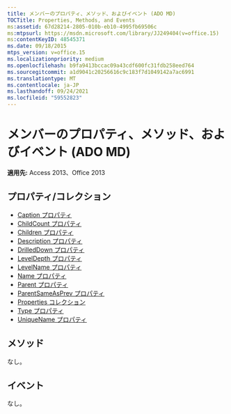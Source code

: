 ```yaml
---
title: メンバーのプロパティ、メソッド、およびイベント (ADO MD)
TOCTitle: Properties, Methods, and Events
ms:assetid: 67d28214-2805-010b-eb10-4995fb69506c
ms:mtpsurl: https://msdn.microsoft.com/library/JJ249404(v=office.15)
ms:contentKeyID: 48545371
ms.date: 09/18/2015
mtps_version: v=office.15
ms.localizationpriority: medium
ms.openlocfilehash: b9fa9413bccac09a43cdf600fc31fdb258eed764
ms.sourcegitcommit: a1d9041c20256616c9c183f7d1049142a7ac6991
ms.translationtype: MT
ms.contentlocale: ja-JP
ms.lasthandoff: 09/24/2021
ms.locfileid: "59552823"
---
```

# <a name="member-properties-methods-and-events-ado-md"></a>メンバーのプロパティ、メソッド、およびイベント (ADO MD)

**適用先:** Access 2013、Office 2013

## <a name="propertiescollections"></a>プロパティ/コレクション

- [Caption プロパティ](caption-property-ado-md.md)
- [ChildCount プロパティ](childcount-property-ado-md.md)
- [Children プロパティ](children-property-ado-md.md)
- [Description プロパティ](description-property-ado-md.md)
- [DrilledDown プロパティ](drilleddown-property-ado-md.md)
- [LevelDepth プロパティ](leveldepth-property-ado-md.md)
- [LevelName プロパティ](levelname-property-ado-md.md)
- [Name プロパティ](name-property-ado-md.md)
- [Parent プロパティ](parent-property-ado-md.md)
- [ParentSameAsPrev プロパティ](parentsameasprev-property-ado-md.md)
- [Properties コレクション](properties-collection-ado.md)
- [Type プロパティ](type-property-ado-md.md)
- [UniqueName プロパティ](uniquename-property-ado-md.md)


## <a name="methods"></a>メソッド

なし。

## <a name="events"></a>イベント

なし。

